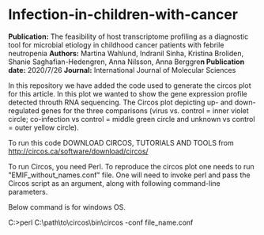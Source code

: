 # Infection-in-children-with-cancer

**Publication:** The feasibility of host transcriptome profiling as a diagnostic tool for microbial etiology in childhood cancer patients with febrile neutropenia
**Authors:** Martina Wahlund, Indranil Sinha, Kristina Broliden, Shanie Saghafian-Hedengren, Anna Nilsson, Anna Berggre**n
Publication date:** 2020/7/26
**Journal:** International Journal of Molecular Sciences

In this repository we have added the code used to generate the circos plot for this article. In this plot we wanted to show the gene expression profile detected throuth RNA sequencing. The Circos plot depicting up- and down-regulated genes for the three comparisons (virus vs. control = inner violet circle; co-infection vs control = middle green circle and unknown vs control = outer yellow circle).

To run this code DOWNLOAD CIRCOS, TUTORIALS AND TOOLS from http://circos.ca/software/download/circos/

To run Circos, you need Perl. To reproduce the circos plot one needs to run "EMIF_without_names.conf" file. One will need to invoke perl and pass the Circos script as an argument, along with following command-line parameters.

Below command is for windows OS.

C:>perl C:\path\to\circos\bin\circos -conf file_name.conf

